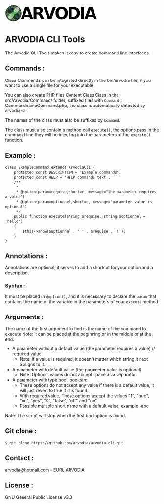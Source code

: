 ![EURL ARVODIA Logo](https://raw.githubusercontent.com/arvodia/src/main/arvodia-logo.png)
# ARVODIA CLI Tools
The Arvodia CLI Tools makes it easy to create command line interfaces.

## Commands :
Class Commands can be integrated directly in the bin/arvodia file, if you want to use a single file for your executable.

You can also create PHP files Content Class Class in the src/Arvodia/Command/ folder, suffixed files with `Command` : CommandnameCommand.php, the class is automatically detected by arvodia-cli.

The names of the class must also be suffixed by `Command`.

The class must also contain a method call `execute()`, the options pass in the command line they will be injecting into the parameters of the `execute()` function.

## Example :

````
class ExampleCommand extends ArvodiaCli {
    protected const DESCRIPTION = 'Example commands';
    protected const HELP = 'HELP commands text';
    /**
     * 
     * @option(param=requise,short=r, message="the parameter requires a value")
     * @option(param=optionnel,short=o, message="parameter value is optional")
     */
    public function execute(string $requise, string $optionnel = 'hello')
	{
        $this->show($optionnel . ' ' . $requise . '!');
    }
}
````

## Annotations :
Annotations are optional, it serves to add a shortcut for your option and a description.

### Syntax :

It must be placed in `@option()`, and it is necessary to declare the `param` that contains the name of the variable in the parameters of your `execute` method 

## Arguments :
The name of the first argument to find is the name of the command to execute
Note:
it can be placed at the beginning or in the middle or at the end.

 * A parameter without a default value (the parameter requires a value) // required value
   * Note: If a value is required, it doesn't matter which string it next assigns to it.
 * A parameter with default value (the parameter value is optional)
   * Note: Optional values do not accept space as a separator.
 * A parameter with type bool, boolean:
   * These options do not accept any value if there is a default value, it will just revert to true if it is found.
   * With required value, These options accept the values "1", "true", "on", "yes", "0", "false", "off" and "no"
   * Possible multiple short name with a default value, example -abc
  
Note:
  The script will stop when the first bad option is found. 

## Git clone :
```
$ git clone https://github.com/arvodia/arvodia-cli.git
```

## Contact :
[arvodia@hotmail.com](mailto:arvodia@hotmail.com) - EURL ARVODIA

## License :
GNU General Public License v3.0